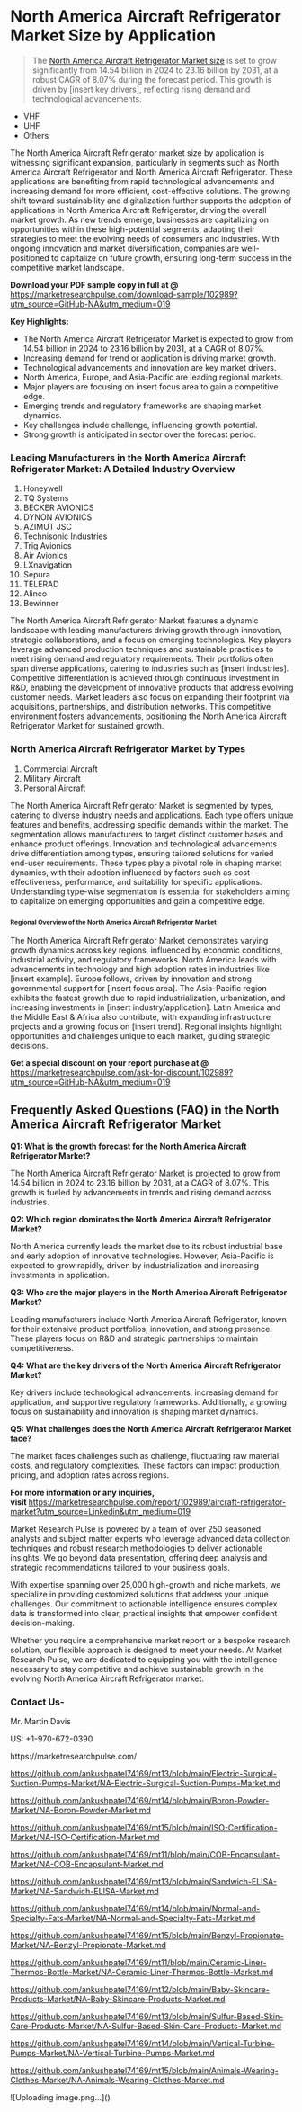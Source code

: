 <h1>North America Aircraft Refrigerator Market&nbsp;Size by Application</h1><blockquote><p>The <a href="https://marketresearchpulse.com/download-sample/102989?utm_source=GitHub-NA&amp;utm_medium=019">North America Aircraft Refrigerator Market size</a> is set to grow significantly from 14.54 billion in 2024 to 23.16 billion by 2031, at a robust CAGR of 8.07% during the forecast period. This growth is driven by [insert key drivers], reflecting rising demand and technological advancements.</p></blockquote><ul><li>VHF<li> UHF<li> Others</li></ul><p>The North America Aircraft Refrigerator market size by application is witnessing significant expansion, particularly in segments such as North America Aircraft Refrigerator and North America Aircraft Refrigerator. These applications are benefiting from rapid technological advancements and increasing demand for more efficient, cost-effective solutions. The growing shift toward sustainability and digitalization further supports the adoption of applications in North America Aircraft Refrigerator, driving the overall market growth. As new trends emerge, businesses are capitalizing on opportunities within these high-potential segments, adapting their strategies to meet the evolving needs of consumers and industries. With ongoing innovation and market diversification, companies are well-positioned to capitalize on future growth, ensuring long-term success in the competitive market landscape.</p><p><strong>Download your PDF sample copy in full at @ </strong><a href="https://marketresearchpulse.com/download-sample/102989?utm_source=GitHub-NA&amp;utm_medium=019">https://marketresearchpulse.com/download-sample/102989?utm_source=GitHub-NA&amp;utm_medium=019</a></p><p><strong>Key Highlights: </strong></p><ul><li>The North America Aircraft Refrigerator Market is expected to grow from 14.54 billion in 2024 to 23.16 billion by 2031, at a CAGR of 8.07%.</li><li>Increasing demand for trend or application is driving market growth.</li><li>Technological advancements and innovation are key market drivers.</li><li>North America, Europe, and Asia-Pacific are leading regional markets.</li><li>Major players are focusing on insert focus area to gain a competitive edge.</li><li>Emerging trends and regulatory frameworks are shaping market dynamics.</li><li>Key challenges include challenge, influencing growth potential.</li><li>Strong growth is anticipated in sector over the forecast period.</li></ul><h3>Leading Manufacturers in the North America Aircraft Refrigerator Market: A Detailed Industry Overview</h3><ol><li>Honeywell</li><li>TQ Systems</li><li>BECKER AVIONICS</li><li>DYNON AVIONICS</li><li>AZIMUT JSC</li><li>Technisonic Industries</li><li>Trig Avionics</li><li>Air Avionics</li><li>LXnavigation</li><li>Sepura</li><li>TELERAD</li><li>Alinco</li><li>Bewinner</li></ol><div class="flex max-w-full flex-col flex-grow"><div class="min-h-8 text-message flex w-full flex-col items-end gap-2 whitespace-normal break-words [.text-message+&amp;]:mt-5" dir="auto" data-message-author-role="assistant" data-message-id="fd8432e4-4910-450d-b182-61b7bfb0a01f" data-message-model-slug="gpt-4o"><div class="flex w-full flex-col gap-1 empty:hidden first:pt-[3px]"><div class="markdown prose w-full break-words dark:prose-invert light"><p>The North America Aircraft Refrigerator Market features a dynamic landscape with leading manufacturers driving growth through innovation, strategic collaborations, and a focus on emerging technologies. Key players leverage advanced production techniques and sustainable practices to meet rising demand and regulatory requirements. Their portfolios often span diverse applications, catering to industries such as [insert industries]. Competitive differentiation is achieved through continuous investment in R&amp;D, enabling the development of innovative products that address evolving customer needs. Market leaders also focus on expanding their footprint via acquisitions, partnerships, and distribution networks. This competitive environment fosters advancements, positioning the North America Aircraft Refrigerator Market for sustained growth.</p></div></div></div></div><h3>North America Aircraft Refrigerator Market by Types</h3><ol><li>Commercial Aircraft<li> Military Aircraft<li> Personal Aircraft</li></ol><div class="flex max-w-full flex-col flex-grow"><div class="min-h-8 text-message flex w-full flex-col items-end gap-2 whitespace-normal break-words [.text-message+&amp;]:mt-5" dir="auto" data-message-author-role="assistant" data-message-id="084470be-0bb7-4664-bddf-5156b4f41249" data-message-model-slug="gpt-4o-mini"><div class="flex w-full flex-col gap-1 empty:hidden first:pt-[3px]"><div class="markdown prose w-full break-words dark:prose-invert light"><p>The North America Aircraft Refrigerator Market is segmented by types, catering to diverse industry needs and applications. Each type offers unique features and benefits, addressing specific demands within the market. The segmentation allows manufacturers to target distinct customer bases and enhance product offerings. Innovation and technological advancements drive differentiation among types, ensuring tailored solutions for varied end-user requirements. These types play a pivotal role in shaping market dynamics, with their adoption influenced by factors such as cost-effectiveness, performance, and suitability for specific applications. Understanding type-wise segmentation is essential for stakeholders aiming to capitalize on emerging opportunities and gain a competitive edge.</p></div></div></div></div><h3><span style="font-size: 11px;">Regional Overview of the North America Aircraft Refrigerator Market</span></h3><div class="flex max-w-full flex-col flex-grow"><div class="min-h-8 text-message flex w-full flex-col items-end gap-2 whitespace-normal break-words [.text-message+&amp;]:mt-5" dir="auto" data-message-author-role="assistant" data-message-id="e9038762-ce64-4e30-91c9-9bd413514231" data-message-model-slug="gpt-4o-mini"><div class="flex w-full flex-col gap-1 empty:hidden first:pt-[3px]"><div class="markdown prose w-full break-words dark:prose-invert light"><p>The North America Aircraft Refrigerator Market demonstrates varying growth dynamics across key regions, influenced by economic conditions, industrial activity, and regulatory frameworks. North America leads with advancements in technology and high adoption rates in industries like [insert example]. Europe follows, driven by innovation and strong governmental support for [insert focus area]. The Asia-Pacific region exhibits the fastest growth due to rapid industrialization, urbanization, and increasing investments in [insert industry/application]. Latin America and the Middle East &amp; Africa also contribute, with expanding infrastructure projects and a growing focus on [insert trend]. Regional insights highlight opportunities and challenges unique to each market, guiding strategic decisions.</p></div></div></div></div><p><strong>Get a special discount on your report purchase at @ </strong><a href="https://marketresearchpulse.com/ask-for-discount/102989?utm_source=GitHub-NA&amp;utm_medium=019">https://marketresearchpulse.com/ask-for-discount/102989?utm_source=GitHub-NA&amp;utm_medium=019</a></p><h2>Frequently Asked Questions (FAQ) in the North America Aircraft Refrigerator Market</h2><p><strong>Q1: What is the growth forecast for the North America Aircraft Refrigerator Market?</strong></p><p>The North America Aircraft Refrigerator Market is projected to grow from 14.54 billion in 2024 to 23.16 billion by 2031, at a CAGR of 8.07%. This growth is fueled by advancements in trends and rising demand across industries.</p><p><strong>Q2: Which region dominates the North America Aircraft Refrigerator Market?</strong></p><p>North America currently leads the market due to its robust industrial base and early adoption of innovative technologies. However, Asia-Pacific is expected to grow rapidly, driven by industrialization and increasing investments in application.</p><p><strong>Q3: Who are the major players in the North America Aircraft Refrigerator Market?</strong></p><p>Leading manufacturers include North America Aircraft Refrigerator, known for their extensive product portfolios, innovation, and strong presence. These players focus on R&amp;D and strategic partnerships to maintain competitiveness.</p><p><strong>Q4: What are the key drivers of the North America Aircraft Refrigerator Market?</strong></p><p>Key drivers include technological advancements, increasing demand for application, and supportive regulatory frameworks. Additionally, a growing focus on sustainability and innovation is shaping market dynamics.</p><p><strong>Q5: What challenges does the North America Aircraft Refrigerator Market face?</strong></p><p>The market faces challenges such as challenge, fluctuating raw material costs, and regulatory complexities. These factors can impact production, pricing, and adoption rates across regions.</p><p><strong>For more information or any inquiries, visit&nbsp;</strong><a href="https://marketresearchpulse.com/report/102989/aircraft-refrigerator-market?utm_source=Linkedin&utm_medium=019">https://marketresearchpulse.com/report/102989/aircraft-refrigerator-market?utm_source=Linkedin&utm_medium=019</a></p><p>Market Research Pulse is powered by a team of over 250 seasoned analysts and subject matter experts who leverage advanced data collection techniques and robust research methodologies to deliver actionable insights. We go beyond data presentation, offering deep analysis and strategic recommendations tailored to your business goals.</p><p>With expertise spanning over 25,000 high-growth and niche markets, we specialize in providing customized solutions that address your unique challenges. Our commitment to actionable intelligence ensures complex data is transformed into clear, practical insights that empower confident decision-making.</p><p>Whether you require a comprehensive market report or a bespoke research solution, our flexible approach is designed to meet your needs. At Market Research Pulse, we are dedicated to equipping you with the intelligence necessary to stay competitive and achieve sustainable growth in the evolving North America Aircraft Refrigerator market.</p><h3><strong>Contact Us-</strong></h3><p>Mr. Martin Davis</p><p>US: +1-970-672-0390</p><p>https://marketresearchpulse.com/</p><p><a href="https://github.com/ankushpatel74169/mt13/blob/main/Electric-Surgical-Suction-Pumps-Market/NA-Electric-Surgical-Suction-Pumps-Market.md">https://github.com/ankushpatel74169/mt13/blob/main/Electric-Surgical-Suction-Pumps-Market/NA-Electric-Surgical-Suction-Pumps-Market.md</a></p><p><a href="https://github.com/ankushpatel74169/mt14/blob/main/Boron-Powder-Market/NA-Boron-Powder-Market.md">https://github.com/ankushpatel74169/mt14/blob/main/Boron-Powder-Market/NA-Boron-Powder-Market.md</a></p><p><a href="https://github.com/ankushpatel74169/mt15/blob/main/ISO-Certification-Market/NA-ISO-Certification-Market.md">https://github.com/ankushpatel74169/mt15/blob/main/ISO-Certification-Market/NA-ISO-Certification-Market.md</a></p><p><a href="https://github.com/ankushpatel74169/mt11/blob/main/COB-Encapsulant-Market/NA-COB-Encapsulant-Market.md">https://github.com/ankushpatel74169/mt11/blob/main/COB-Encapsulant-Market/NA-COB-Encapsulant-Market.md</a></p><p><a href="https://github.com/ankushpatel74169/mt13/blob/main/Sandwich-ELISA-Market/NA-Sandwich-ELISA-Market.md">https://github.com/ankushpatel74169/mt13/blob/main/Sandwich-ELISA-Market/NA-Sandwich-ELISA-Market.md</a></p><p><a href="https://github.com/ankushpatel74169/mt14/blob/main/Normal-and-Specialty-Fats-Market/NA-Normal-and-Specialty-Fats-Market.md">https://github.com/ankushpatel74169/mt14/blob/main/Normal-and-Specialty-Fats-Market/NA-Normal-and-Specialty-Fats-Market.md</a></p><p><a href="https://github.com/ankushpatel74169/mt15/blob/main/Benzyl-Propionate-Market/NA-Benzyl-Propionate-Market.md">https://github.com/ankushpatel74169/mt15/blob/main/Benzyl-Propionate-Market/NA-Benzyl-Propionate-Market.md</a></p><p><a href="https://github.com/ankushpatel74169/mt11/blob/main/Ceramic-Liner-Thermos-Bottle-Market/NA-Ceramic-Liner-Thermos-Bottle-Market.md">https://github.com/ankushpatel74169/mt11/blob/main/Ceramic-Liner-Thermos-Bottle-Market/NA-Ceramic-Liner-Thermos-Bottle-Market.md</a></p><p><a href="https://github.com/ankushpatel74169/mt12/blob/main/Baby-Skincare-Products-Market/NA-Baby-Skincare-Products-Market.md">https://github.com/ankushpatel74169/mt12/blob/main/Baby-Skincare-Products-Market/NA-Baby-Skincare-Products-Market.md</a></p><p><a href="https://github.com/ankushpatel74169/mt13/blob/main/Sulfur-Based-Skin-Care-Products-Market/NA-Sulfur-Based-Skin-Care-Products-Market.md">https://github.com/ankushpatel74169/mt13/blob/main/Sulfur-Based-Skin-Care-Products-Market/NA-Sulfur-Based-Skin-Care-Products-Market.md</a></p><p><a href="https://github.com/ankushpatel74169/mt14/blob/main/Vertical-Turbine-Pumps-Market/NA-Vertical-Turbine-Pumps-Market.md">https://github.com/ankushpatel74169/mt14/blob/main/Vertical-Turbine-Pumps-Market/NA-Vertical-Turbine-Pumps-Market.md</a></p><p><a href="https://github.com/ankushpatel74169/mt15/blob/main/Animals-Wearing-Clothes-Market/NA-Animals-Wearing-Clothes-Market.md">https://github.com/ankushpatel74169/mt15/blob/main/Animals-Wearing-Clothes-Market/NA-Animals-Wearing-Clothes-Market.md</a></p>
![Uploading image.png…]()
